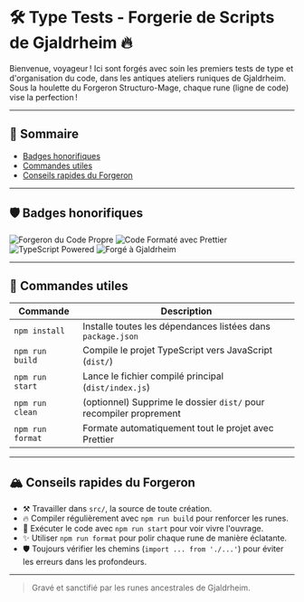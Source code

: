 # 🛠️ Type Tests - Forgerie de Scripts de Gjaldrheim 🔥

Bienvenue, voyageur !
Ici sont forgés avec soin les premiers tests de type et d'organisation du code, dans les antiques ateliers runiques de Gjaldrheim.
Sous la houlette du Forgeron Structuro-Mage, chaque rune (ligne de code) vise la perfection !

---

## 📜 Sommaire

- [Badges honorifiques](#-badges-honorifiques)
- [Commandes utiles](#-commandes-utiles)
- [Conseils rapides du Forgeron](#-conseils-rapides-du-forgeron)

---

## 🛡️ Badges honorifiques

![Forgeron du Code Propre](https://img.shields.io/badge/Forgeron-Code%20Propre-brightgreen?style=for-the-badge&logo=forge&logoColor=white)
![Code Formaté avec Prettier](https://img.shields.io/badge/Code%20Format%C3%A9-Prettier-blueviolet?style=for-the-badge&logo=prettier&logoColor=white)
![TypeScript Powered](https://img.shields.io/badge/TypeScript-Powered-3178c6?style=for-the-badge&logo=typescript&logoColor=white)
![Forgé à Gjaldrheim](https://img.shields.io/badge/Forg%C3%A9%20%C3%A0-Gjaldrheim-orange?style=for-the-badge&logo=forge&logoColor=white)

---

## 🔨 Commandes utiles

| Commande         | Description                                                        |
| ---------------- | ------------------------------------------------------------------ |
| `npm install`    | Installe toutes les dépendances listées dans `package.json`        |
| `npm run build`  | Compile le projet TypeScript vers JavaScript (`dist/`)             |
| `npm run start`  | Lance le fichier compilé principal (`dist/index.js`)               |
| `npm run clean`  | (optionnel) Supprime le dossier `dist/` pour recompiler proprement |
| `npm run format` | Formate automatiquement tout le projet avec Prettier               |

---

## 🏔️ Conseils rapides du Forgeron

- ⚒️ Travailler dans `src/`, la source de toute création.
- 🔥 Compiler régulièrement avec `npm run build` pour renforcer les runes.
- 🚀 Exécuter le code avec `npm run start` pour voir vivre l'ouvrage.
- ✨ Utiliser `npm run format` pour polir chaque rune de manière éclatante.
- 🛡️ Toujours vérifier les chemins (`import ... from './...'`) pour éviter les erreurs dans les profondeurs.

---

> Gravé et sanctifié par les runes ancestrales de Gjaldrheim.
